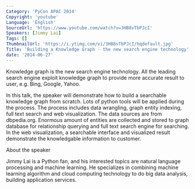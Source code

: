 ```yaml
---
Category: 'PyCon APAC 2014'
Copyright: 'youtube'
Language: 'English'
SourceUrl: 'https://www.youtube.com/watch?v=3HB8vTbPJcI'
Speakers: [Jimmy Lai]
Tags: []
ThumbnailUrl: 'https://i.ytimg.com/vi/3HB8vTbPJcI/hqdefault.jpg'
Title: 'Building a Knowledge Graph - the new search engine technology'
date: '2014-06-27'
---
```

Knowledge graph is the new search engine technology. All the leading search engine exploit knowledge graph to provide more accurate result to user, e.g. Bing, Google, Yahoo.

In this talk, the speaker will demonstrate how to build a searchable knowledge graph from scratch. Lots of python tools will be applied during the process. The process includes data wrangling, graph entity indexing, full text search and web visualization. The data sources are from dbpedia.org. Enormous amount of entities are collected and stored to graph database for relationship querying and full text search engine for searching. In the web visualization, a searchable interface and visualized result demonstrate the knowledgable information to customer.


About the speaker

Jimmy Lai is a Python fan, and his interested topics are natural language processing and machine learning. He specializes in combining machine learning algorithm and cloud computing technology to do big data analysis, building application services.
